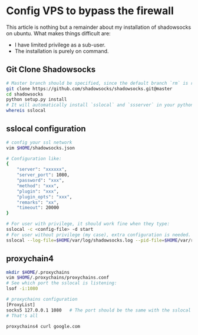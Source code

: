 <!--
 * @Author       : Guanyue li
 * @Date         : 2022-06-03 02:06:52
 * @LastEditTime : 2022-06-03 02:35:44
 * @Description  : file content
 * @FilePath     : \easy_work_templates\Config Shadowsocks.md
-->
# Config VPS to bypass the firewall
This article is nothing but a remainder about my installation of shadowsocks on ubuntu. What makes things difficult are:  
+ I have limited privilege as a sub-user. 
+ The installation is purely on command. 

## Git Clone Shadowsocks

```bash
# Master branch should be specified, since the default branch `rm` is removed
git clone https://github.com/shadowsocks/shadowsocks.git@master
cd shadowsocks
python setup.py install 
# It will automatically install `sslocal` and `ssserver` in your python (anaconda3 for me) environment. You can use `whereis` to find out the path. 
whereis sslocal
```

## sslocal configuration
```bash
# config your ssl network 
vim $HOME/shadowsocks.json

# Configuration like: 
{
    "server": "xxxxxx",
    "server_port": 1080,
    "password": "xxx",
    "method": "xxx",
    "plugin": "xxx",
    "plugin_opts": "xxx",
    "remarks": "xx",
    "timeout": 20000
}

# For user with privilege, it should work fine when they type: 
sslocal -c <config-file> -d start
# For user without privilege (my case), extra configuration is needed. 
sslocal --log-file=$HOME/var/log/shadowsocks.log --pid-file=$HOME/var/run/shadowsocks.pid -c <config-file> -d start
```

## proxychain4
```bash
mkdir $HOME/.proxychains
vim $HOME/.proxychains/proxychains.conf
# See which port the sslocal is listening: 
lsof -i:1080

# proxychains configuration
[ProxyList]
socks5 127.0.0.1 1080   # The port should be the same with the sslocal port
# That's all

proxychains4 curl google.com

```
